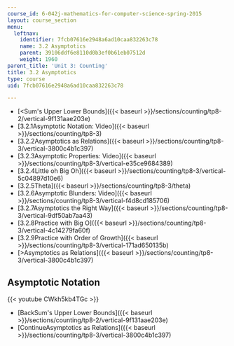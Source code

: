 ```yaml
---
course_id: 6-042j-mathematics-for-computer-science-spring-2015
layout: course_section
menu:
  leftnav:
    identifier: 7fcb07616e2948a6ad10caa832263c78
    name: 3.2 Asymptotics
    parent: 39106ddf6e8110d0b3ef0b61eb07512d
    weight: 1960
parent_title: 'Unit 3: Counting'
title: 3.2 Asymptotics
type: course
uid: 7fcb07616e2948a6ad10caa832263c78

---
```


*   [<Sum's Upper Lower Bounds]({{< baseurl >}}/sections/counting/tp8-2/vertical-9f131aae203e)
*   [3.2.1Asymptotic Notation: Video]({{< baseurl >}}/sections/counting/tp8-3)
*   [3.2.2Asymptotics as Relations]({{< baseurl >}}/sections/counting/tp8-3/vertical-3800c4b1c397)
*   [3.2.3Asymptotic Properties: Video]({{< baseurl >}}/sections/counting/tp8-3/vertical-e35ce9684389)
*   [3.2.4Little oh Big Oh]({{< baseurl >}}/sections/counting/tp8-3/vertical-5c04897d10e6)
*   [3.2.5Theta]({{< baseurl >}}/sections/counting/tp8-3/theta)
*   [3.2.6Asymptotic Blunders: Video]({{< baseurl >}}/sections/counting/tp8-3/vertical-f4d8cd185706)
*   [3.2.7Asymptotics the Right Way]({{< baseurl >}}/sections/counting/tp8-3/vertical-9df50ab7aa43)
*   [3.2.8Practice with Big O]({{< baseurl >}}/sections/counting/tp8-3/vertical-4c14279fa60f)
*   [3.2.9Practice with Order of Growth]({{< baseurl >}}/sections/counting/tp8-3/vertical-171ad650135b)
*   [\>Asymptotics as Relations]({{< baseurl >}}/sections/counting/tp8-3/vertical-3800c4b1c397)

Asymptotic Notation
-------------------

{{< youtube CWkh5kb4TGc >}}

*   [BackSum's Upper Lower Bounds]({{< baseurl >}}/sections/counting/tp8-2/vertical-9f131aae203e)
*   [ContinueAsymptotics as Relations]({{< baseurl >}}/sections/counting/tp8-3/vertical-3800c4b1c397)